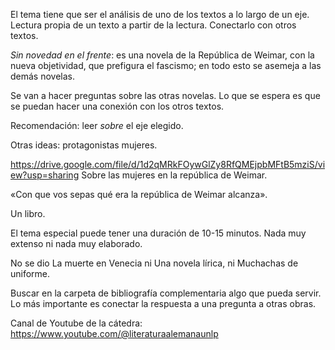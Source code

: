 El tema tiene que ser el análisis de uno de los textos a lo largo de un eje. Lectura propia de un texto a partir de la lectura. Conectarlo con otros textos. 

_Sin novedad en el frente_: es una novela de la República de Weimar, con la nueva objetividad, que prefigura el fascismo; en todo esto se asemeja a las demás novelas. 

Se van a hacer preguntas sobre las otras novelas. Lo que se espera es que se puedan hacer una conexión con los otros textos. 

Recomendación: leer _sobre_ el eje elegido. 

Otras ideas: protagonistas mujeres. 

https://drive.google.com/file/d/1d2qMRkFOywGlZy8RfQMEjpbMFtB5mziS/view?usp=sharing Sobre las mujeres en la república de Weimar. 

«Con que vos sepas qué era la república de Weimar alcanza».

Un libro. 

El tema especial puede tener una duración de 10-15 minutos. Nada muy extenso ni nada muy elaborado.

No se dio La muerte en Venecia ni Una novela lírica, ni Muchachas de uniforme. 

Buscar en la carpeta de bibliografía complementaria algo que pueda servir. Lo más importante es conectar la respuesta a una pregunta a otras obras. 

Canal de Youtube de la cátedra: https://www.youtube.com/@literaturaalemanaunlp

